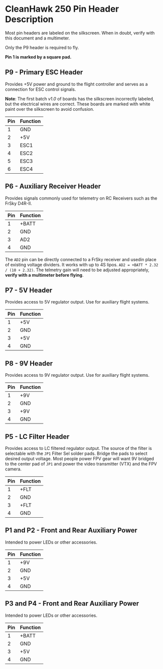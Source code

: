 # CleanHawk 250 Pin Header Description

Most pin headers are labeled on the silkscreen.  When in doubt, verify with this document and a multimeter.

Only the P9 header is required to fly.

**Pin 1 is marked by a square pad.**

## P9 - Primary ESC Header

Provides +5V power and ground to the flight controller and serves as a connection for ESC control signals.

**Note**: The first batch *v1.0* of boards has the silkscreen incorrectly labeled, but the electrical wires are correct.  These boards are marked with white paint over the silkscreen to avoid confusion. 

Pin | Function
----|---------
1   | GND
2   | +5V
3   | ESC1
4   | ESC2
5   | ESC3
6   | ESC4

## P6 - Auxiliary Receiver Header

Provides signals commonly used for telemetry on RC Receivers such as the FrSky D4R-II.

Pin | Function
----|---------
1   | +BATT
2   | GND
3   | AD2
4   | GND

The `AD2` pin can be directly connected to a FrSky receiver and usedin place of existing voltage dividers.  It works with up to 4S lipos. `AD2 = +BATT * 2.32 / (10 + 2.32)`.  The telmetry gain will need to be adjusted appropriately, **verify with a multimeter before flying**.

## P7 - 5V Header

Provides access to 5V regulator output.  Use for auxiliary flight systems.

Pin | Function
----|---------
1   | +5V
2   | GND
3   | +5V
4   | GND

## P8 - 9V Header

Provides access to 9V regulator output.  Use for auxiliary flight systems.

Pin | Function
----|---------
1   | +9V
2   | GND
3   | +9V
4   | GND


## P5 - LC Filter Header

Provides access to LC filtered regulator output.  The source of the filter is selectable with the `JP1` Filter Sel solder pads.  Bridge the pads to select desired output voltage.  Most people power FPV gear will want 9V bridged to the center pad of `JP1` and power the video transmitter (VTX) and the FPV camera.

Pin | Function
----|---------
1   | +FLT
2   | GND
3   | +FLT
4   | GND

## P1 and P2 - Front and Rear Auxiliary Power

Intended to power LEDs or other accessories.

Pin | Function
----|---------
1   | +9V
2   | GND
3   | +5V
4   | GND

## P3 and P4 - Front and Rear Auxiliary Power

Intended to power LEDs or other accessories.

Pin | Function
----|---------
1   | +BATT
2   | GND
3   | +5V
4   | GND
